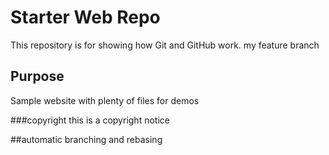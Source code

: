 # Starter Web Repo

This repository is for showing how Git and GitHub work. my feature branch

## Purpose

Sample website with plenty of files for demos

###copyright this is a copyright notice
 
 ##automatic branching and rebasing
